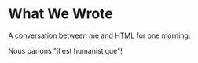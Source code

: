 # What We Wrote

A conversation between me and HTML for one morning.

Nous parlons "il est humanistique"!
